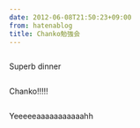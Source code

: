 ```yaml
---
date: 2012-06-08T21:50:23+09:00
from: hatenablog
title: Chanko勉強会
---
```


<p><img src="http://dl.dropbox.com/u/5978869/image/20120608_215525.png" alt="" class="frame" /></p><p>Superb dinner</p><p><img src="http://dl.dropbox.com/u/5978869/image/20120608_214505.png" alt="" class="frame" /></p><p>Chanko!!!!!</p><p><img src="http://dl.dropbox.com/u/5978869/image/20120608_214553.png" alt="" class="frame" /></p><p>Yeeeeeaaaaaaaaaaahh</p><p><img src="http://dl.dropbox.com/u/5978869/image/20120608_214728.png" alt="" class="frame" /></p>


